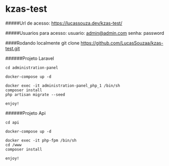 # kzas-test

#####Url de acesso:
    https://lucassouza.dev/kzas-test/
    
#####Usuarios para acesso:
    usuario: admin@admin.com
    senha: password
    
####Rodando localmente
    git clone https://github.com/LucasSouzaa/kzas-test.git
    
######Projeto Laravel
    
    cd administration-panel
    
    docker-compose up -d
    
    docker exec -it administration-panel_php_1 /bin/sh
    composer install
    php artisan migrate --seed
    
    enjoy!
    
######Projeto Api
    
    cd api
    
    docker-compose up -d
    
    docker exec -it php-fpm /bin/sh
    cd /www
    composer install
    
    enjoy!
   

    
